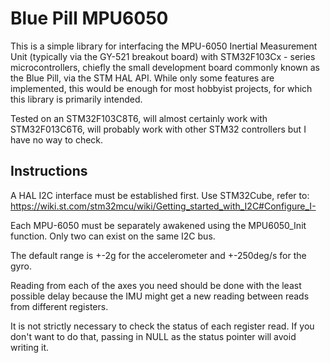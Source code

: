 # Blue Pill MPU6050
This is a simple library for interfacing the MPU-6050 Inertial Measurement Unit (typically via the GY-521 breakout board) with STM32F103Cx - series microcontrollers,
chiefly the small development board commonly known as the Blue Pill, via the STM HAL API. While only some features are implemented, this would be enough for most hobbyist projects, for
which this library is primarily intended.

Tested on an STM32F103C8T6, will almost certainly work with STM32F013C6T6, will probably work with other STM32 controllers but I have no way to check.

## Instructions
A HAL I2C interface must be established first. Use STM32Cube, refer to: https://wiki.st.com/stm32mcu/wiki/Getting_started_with_I2C#Configure_I-

Each MPU-6050 must be separately awakened using the MPU6050_Init function. Only two can exist on the same I2C bus.

The default range is +-2g for the accelerometer and +-250deg/s for the gyro.

Reading from each of the axes you need should be done with the least possible delay because the IMU might get a new reading between reads from different registers.

It is not strictly necessary to check the status of each register read. If you don't want to do that, passing in NULL as the status pointer will avoid writing it.
